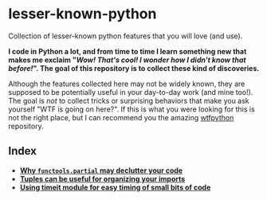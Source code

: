 # lesser-known-python
Collection of lesser-known python features that you will love (and use).

**I code in Python a lot, and from time to time I learn something new that makes me exclaim "*Wow! That's cool! I wonder how I didn't know that before!*". The goal of this repository is to collect these kind of discoveries.**

Although the features collected here may not be widely known, they are supposed to be potentially useful in your day-to-day work (and mine too!). The goal is *not* to collect tricks or surprising behaviors that make you ask yourself "WTF is going on here?". If this is what you were looking for this is not the right place, but I can recommend you the amazing [wtfpython](https://github.com/satwikkansal/wtfpython) repository.

## Index

* [**Why `functools.partial` may declutter your code**](./src/functools_partial.md)
* [**Tuples can be useful for organizing your imports**](./src/tuples_imports.md)
* [**Using timeit module for easy timing of small bits of code**](./src/timeit.ipynb)
